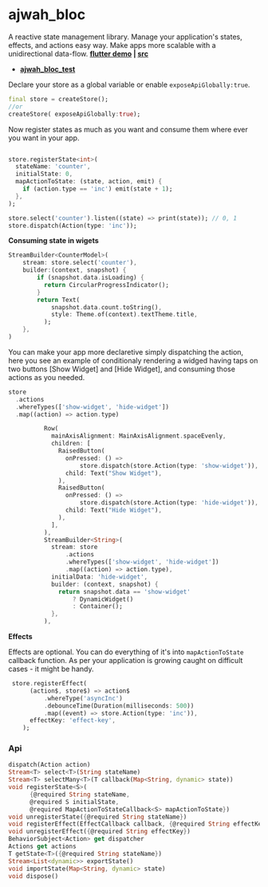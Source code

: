 # ajwah_bloc

A reactive state management library. Manage your application's states, effects, and actions easy way.
Make apps more scalable with a unidirectional data-flow. **[flutter demo](https://api.flutlab.io/res/projects/31087/itbjnv5f4wrwwd0uahuc/index.html#/) | [src](https://github.com/JUkhan/ajwahapp.git)**

- **[ajwah_bloc_test](https://pub.dev/packages/ajwah_bloc_test)**

Declare your store as a global variable or enable `exposeApiGlobally:true`.

```dart
final store = createStore();
//or
createStore( exposeApiGlobally:true);
```

Now register states as much as you want and consume them where ever you want in your app.

```dart

store.registerState<int>(
  stateName: 'counter',
  initialState: 0,
  mapActionToState: (state, action, emit) {
    if (action.type == 'inc') emit(state + 1);
  },
);

store.select('counter').listen((state) => print(state)); // 0, 1
store.dispatch(Action(type: 'inc'));
```

**Consuming state in wigets**

```dart
StreamBuilder<CounterModel>(
    stream: store.select('counter'),
    builder:(context, snapshot) {
        if (snapshot.data.isLoading) {
          return CircularProgressIndicator();
        }
        return Text(
            snapshot.data.count.toString(),
            style: Theme.of(context).textTheme.title,
          );
    },
)
```

You can make your app more declaretive simply dispatching the action, here you see an example of conditionaly rendering a widged having taps on two buttons [Show Widget] and [Hide Widget], and consuming those actions as you needed.

```dart
store
  .actions
  .whereTypes(['show-widget', 'hide-widget'])
  .map((action) => action.type)
```

```dart
          Row(
            mainAxisAlignment: MainAxisAlignment.spaceEvenly,
            children: [
              RaisedButton(
                onPressed: () =>
                    store.dispatch(store.Action(type: 'show-widget')),
                child: Text("Show Widget"),
              ),
              RaisedButton(
                onPressed: () =>
                    store.dispatch(store.Action(type: 'hide-widget')),
                child: Text("Hide Widget"),
              ),
            ],
          ),
          StreamBuilder<String>(
            stream: store
                .actions
                .whereTypes(['show-widget', 'hide-widget'])
                .map((action) => action.type),
            initialData: 'hide-widget',
            builder: (context, snapshot) {
              return snapshot.data == 'show-widget'
                  ? DynamicWidget()
                  : Container();
            },
          ),
```

**Effects**

Effects are optional. You can do everything of it's into `mapActionToState` callback function. As per your application is growing caught on difficult cases - it might be handy.

```dart
 store.registerEffect(
      (action$, store$) => action$
          .whereType('asyncInc')
          .debounceTime(Duration(milliseconds: 500))
          .map((event) => store.Action(type: 'inc')),
      effectKey: 'effect-key',
    );

```

### Api

```dart
dispatch(Action action)
Stream<T> select<T>(String stateName)
Stream<T> selectMany<T>(T callback(Map<String, dynamic> state))
void registerState<S>(
      {@required String stateName,
      @required S initialState,
      @required MapActionToStateCallback<S> mapActionToState})
void unregisterState({@required String stateName})
void registerEffect(EffectCallback callback, {@required String effectKey})
void unregisterEffect({@required String effectKey})
BehaviorSubject<Action> get dispatcher
Actions get actions
T getState<T>({@required String stateName})
Stream<List<dynamic>> exportState()
void importState(Map<String, dynamic> state)
void dispose()
```
